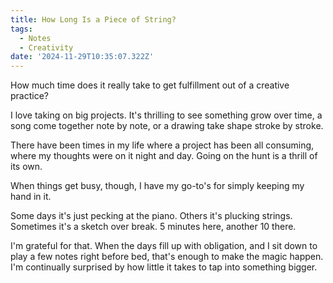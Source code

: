 ```yaml
---
title: How Long Is a Piece of String?
tags:
  - Notes
  - Creativity
date: '2024-11-29T10:35:07.322Z'
---
```


How much time does it really take to get fulfillment out of a creative practice?

I love taking on big projects. It's thrilling to see something grow over time, a song come together note by note, or a drawing take shape stroke by stroke.

There have been times in my life where a project has been all consuming, where my thoughts were on it night and day. Going on the hunt is a thrill of its own.

When things get busy, though, I have my go-to's for simply keeping my hand in it.

Some days it's just pecking at the piano. Others it's plucking strings. Sometimes it's a sketch over break. 5 minutes here, another 10 there.

I'm grateful for that. When the days fill up with obligation, and I sit down to play a few notes right before bed, that's enough to make the magic happen. I'm continually surprised by how little it takes to tap into something bigger.
